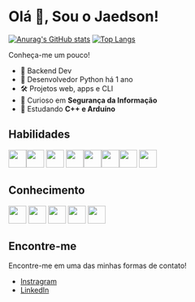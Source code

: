 # **Olá 👋, Sou o Jaedson!**

[![Anurag's GitHub stats](https://github-readme-stats.vercel.app/api?username=jaedsonpys&line_height=24&include_all_commits=true&hide=contribs&show_icons=true&theme=onedark)](https://github.com/anuraghazra/github-readme-stats&count_private=true)
[![Top Langs](https://github-readme-stats.vercel.app/api/top-langs/?username=jaedsonpys&theme=onedark&layout=compact&card_width=250)](https://github.com/anuraghazra/github-readme-stats)


Conheça-me um pouco!

* 👾 Backend Dev
* 🐍 Desenvolvedor Python há 1 ano
* 🛠 Projetos web, apps e CLI
* 🔐 Curioso em **Segurança da Informação**
* 🎯 Estudando **C++ e Arduíno**

## Habilidades

<img src="https://cdn.jsdelivr.net/gh/devicons/devicon/icons/python/python-original.svg" height='35px'/><img src="https://cdn.jsdelivr.net/gh/devicons/devicon/icons/git/git-original.svg" height='35px'/> <img src="https://cdn.jsdelivr.net/gh/devicons/devicon/icons/heroku/heroku-plain.svg" height='35px'/> <img src="https://cdn.jsdelivr.net/gh/devicons/devicon/icons/html5/html5-original.svg" height='35px'/><img src="https://cdn.jsdelivr.net/gh/devicons/devicon/icons/linux/linux-original.svg" height='35px'/><img src="https://cdn.jsdelivr.net/gh/devicons/devicon/icons/mysql/mysql-original.svg" height='35px'/><img src="https://cdn.jsdelivr.net/gh/devicons/devicon/icons/vscode/vscode-original.svg" height='35px'/> <img src="https://cdn.jsdelivr.net/gh/devicons/devicon/icons/flask/flask-original.svg" height='35px'/>

## Conhecimento

 <img src="https://cdn.jsdelivr.net/gh/devicons/devicon/icons/javascript/javascript-original.svg" height='35px'/> <img src="https://cdn.jsdelivr.net/gh/devicons/devicon/icons/react/react-original.svg" height='35px'/> <img src="https://cdn.jsdelivr.net/gh/devicons/devicon/icons/typescript/typescript-original.svg" height='35px'/> <img src="https://cdn.jsdelivr.net/gh/devicons/devicon/icons/nodejs/nodejs-original.svg" height='35px'/> <img src="https://cdn.jsdelivr.net/gh/devicons/devicon/icons/firebase/firebase-plain.svg" height='35px'/>

## Encontre-me

Encontre-me em uma das minhas formas de contato!

- [Instragram](https://instagram.com/jaedsonpys)
- [LinkedIn](https://linkedin.com/in/jaedsonpys)
